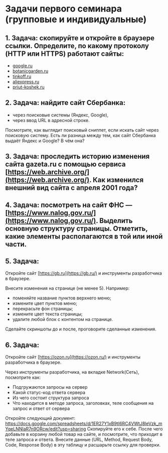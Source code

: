 # Задачи первого семинара (групповые и индивидуальные)
## 1. **Задача:** скопируйте и откройте в браузере ссылки. Определите, по какому протоколу (HTTP или HTTPS) работают сайты:

- [google.ru](https://www.google.ru/)
- [botanicgarden.ru](http://botanicgarden.ru)
- [tinkoff.ru](http://tinkoff.ru)
- [aliexpress.ru](http://aliexpress.ru)
- [priut-koshek.ru](http://priut-koshek.ru/)

## 2. **Задача:** найдите сайт Сбербанка:

- через поисковые системы (Яндекс, Google),
- через ввод URL в адресной строке.

Посмотрите, как выглядит поисковый сниппет, если искать сайт через поисковую систему. Есть ли разница между тем, как сайт Сбербанка выдаёт Яндекс и Google? В чём она?

## 3. **Задача:** проследить историю изменения сайта **gazeta.ru** с помощью сервиса [https://web.archive.org/](https://web.archive.org/). Как изменился внешний вид сайта с апреля 2001 года?

## 4. **Задача:** посмотреть на сайт ФНС — [https://www.nalog.gov.ru/](https://www.nalog.gov.ru/). Выделить основную структуру страницы.  Отметить, какие элементы располагаются в той или иной части.

## 5. **Задача:**

Откройте сайт [https://gb.ru](https://gb.ru/) и инструменты разработчика в браузере.

Внесите изменения на странице (не менее 5). Например:

- поменяйте название пунктов верхнего меню;
- измените цвет пунктов меню;
- перекрасьте фон страницы;
- измените цвет текста страницы;
- удалите любой блок с контентом на странице.

Сделайте скриншоты до и после, проговорите сделанные изменения.

## 6. **Задача:**

Откройте сайт [https://ozon.ru](https://ozon.ru/) и инструменты разработчика в браузере.

Через инструменты разработчика, на вкладке Network(Сеть), посмотрите как:
- Подгружаются запросы на сервер
- Какой статус-код ответа сервера
- Из чего состоит структура запроса
- Что находится в методе запроса, заголовках, теле сообщения на запрос и ответ от сервера

Откройте следующий документ: https://docs.google.com/spreadsheets/d/1ER27Y1xB9tI6RC4VWtJ8leVzk_mYqeLNNIaR7n9ORcw/edit?usp=sharing
Скопируйте его к себе.
После чего добавьте в корзину любой товар на сайте, и посмотрите, что приходит в теле запроса и ответа.
Внесите данные (URL, Method, Request Body, Code, Response Body) в эту таблицу и расшарьте ссылку для проверки.
